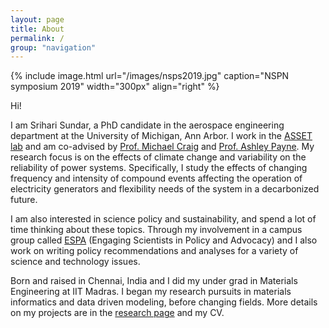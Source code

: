 ```yaml
---
layout: page
title: About
permalink: /
group: "navigation"
---
```


{% include image.html url="/images/nsps2019.jpg" caption="NSPN symposium 2019" width="300px" align="right" %}

Hi!

I am Srihari Sundar, a PhD candidate in the aerospace engineering department at the University of Michigan, Ann Arbor. I work in the [ASSET lab](https://www.assetlab.org) and am co-advised by [Prof. Michael Craig](https://seas.umich.edu/research/faculty/michael-craig) and [Prof. Ashley Payne](https://clasp.engin.umich.edu/people/ashley-payne/). My research focus is on the effects of climate change and variability on the reliability of power systems. Specifically, I study the effects of changing frequency and intensity of compound events affecting the operation of electricity generators and flexibility needs of the system in a decarbonized future.

I am also interested in science policy and sustainability, and spend a lot of time thinking about these topics. Through my involvement in a campus group called [ESPA](https://sites.google.com/umich.edu/espa-umich) (Engaging Scientists in Policy and Advocacy) and I also work on writing policy recommendations and analyses for a variety of science and technology issues. 

Born and raised in Chennai, India and I did my under grad in Materials Engineering at IIT Madras. I began my research pursuits in materials informatics and data driven modeling, before changing fields. More details on my projects are in the [research page](/research) and my CV.

